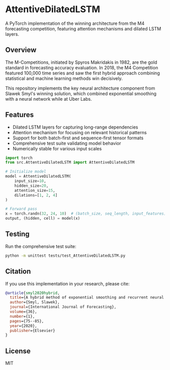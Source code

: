 # AttentiveDilatedLSTM

A PyTorch implementation of the winning architecture from the M4 forecasting competition, featuring attention mechanisms and dilated LSTM layers.

## Overview

The M-Competitions, initiated by Spyros Makridakis in 1982, are the gold standard in forecasting accuracy evaluation. In 2018, the M4 Competition featured 100,000 time series and saw the first hybrid approach combining statistical and machine learning methods win decisively.

This repository implements the key neural architecture component from Slawek Smyl's winning solution, which combined exponential smoothing with a neural network while at Uber Labs.

## Features

- Dilated LSTM layers for capturing long-range dependencies
- Attention mechanism for focusing on relevant historical patterns
- Support for both batch-first and sequence-first tensor formats
- Comprehensive test suite validating model behavior
- Numerically stable for various input scales


```python
import torch
from src.AttentiveDilatedLSTM import AttentiveDilatedLSTM

# Initialize model
model = AttentiveDilatedLSTM(
    input_size=10,
    hidden_size=20,
    attention_size=15,
    dilations=[1, 2, 4]
)

# Forward pass
x = torch.randn(32, 24, 10)  # (batch_size, seq_length, input_features)
output, (hidden, cell) = model(x)
```

## Testing

Run the comprehensive test suite:

```bash
python -m unittest tests/test_AttentiveDilatedLSTM.py
```

## Citation

If you use this implementation in your research, please cite:

```bibtex
@article{smyl2020hybrid,
  title={A hybrid method of exponential smoothing and recurrent neural networks for time series forecasting},
  author={Smyl, Slawek},
  journal={International Journal of Forecasting},
  volume={36},
  number={1},
  pages={75--85},
  year={2020},
  publisher={Elsevier}
}
```

## License

MIT
